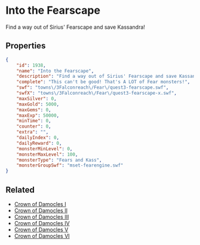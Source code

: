 # Into the Fearscape

Find a way out of Sirius' Fearscape and save Kassandra!

## Properties

```json
{
    "id": 1938,
    "name": "Into the Fearscape",
    "description": "Find a way out of Sirius' Fearscape and save Kassandra!",
    "complete": "This can't be good! That's A LOT of Fear monsters!",
    "swf": "towns\/3Falconreach\/Fear\/quest3-fearscape.swf",
    "swfX": "towns\/3Falconreach\/Fear\/quest3-fearscape-x.swf",
    "maxSilver": 0,
    "maxGold": 5000,
    "maxGems": 0,
    "maxExp": 50000,
    "minTime": 0,
    "counter": 0,
    "extra": "",
    "dailyIndex": 0,
    "dailyReward": 0,
    "monsterMinLevel": 0,
    "monsterMaxLevel": 100,
    "monsterType": "Fears and Kass",
    "monsterGroupSwf": "mset-fearengine.swf"
}
```

## Related

- [Crown of Damocles I](../items/20873-crown-of-damocles-i.md)
- [Crown of Damocles II](../items/20874-crown-of-damocles-ii.md)
- [Crown of Damocles III](../items/20875-crown-of-damocles-iii.md)
- [Crown of Damocles IV](../items/20876-crown-of-damocles-iv.md)
- [Crown of Damocles V](../items/20877-crown-of-damocles-v.md)
- [Crown of Damocles VI](../items/20878-crown-of-damocles-vi.md)

